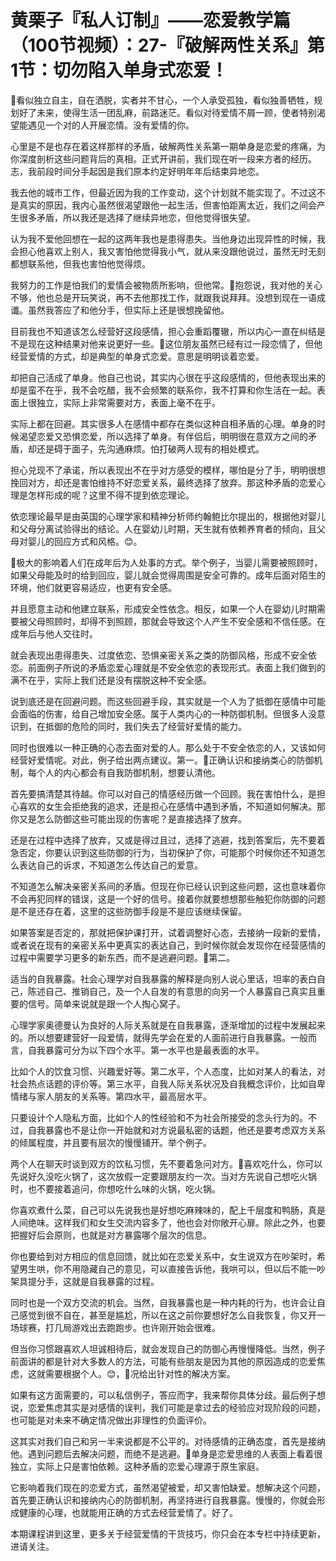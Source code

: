 # 黄栗子『私人订制』——恋爱教学篇（100节视频）：27-『破解两性关系』第1节：切勿陷入单身式恋爱！

🎼看似独立自主，自在洒脱，实者并不甘心，一个人承受孤独，看似独善牺牲，规划好了未来，使得生活一团乱麻，前路迷茫。看似对待爱情不屑一顾，使者特别渴望能遇见一个对的人开展恋情。没有爱情的你。

心里是不是也存在着这样那样的矛盾，破解两性关系第一期单身是恋爱的疼痛，为你深度剖析这些问题背后的真相。正式开讲前，我们现在听一段来方者的经历。志，我前段时间分手起因是我们原本约定好明年年后结束异地恋。

我去他的城市工作，但最近因为我的工作变动，这个计划就不能实现了。不过这不是真实的原因，我内心虽然很渴望跟他一起生活，但害怕距离太近，我们之间会产生很多矛盾，所以我还是选择了继续异地恋，但他觉得很失望。

认为我不爱他回想在一起的这两年我也是患得患失。当他身边出现异性的时候，我会担心他喜欢上别人，我又害怕他觉得我小气，就从来没跟他说过，虽然无时无刻都想联系他，但我也害怕他觉得烦。

我努力的工作是怕我们的爱情会被物质所影响，但他常。🎼抱怨说，我对他的关心不够，他也总是开玩笑说，再不去他那找工作，就跟我说拜拜。没想到现在一语成谶。虽然我答应了和他分手，但实际上还是很想挽留他。

目前我也不知道该怎么经营好这段感情，担心会重蹈覆辙，所以内心一直在纠结是不是现在这种结果对他来说更好一些。🎼这位朋友虽然已经有过一段恋情了，但他经营爱情的方式，却是典型的单身式恋爱。意思是明明谈着恋爱。

却把自己活成了单身。他自己也说，其实内心很在乎这段感情的，但他表现出来的却是蛮不在乎，我不会吃醋，我不会频繁的联系你，我不打算和你生活在一起。表面上很独立，实际上非常需要对方，表面上毫不在乎。

实际上都在回避。其实很多人在感情中都存在类似这种自相矛盾的心理。单身的时候渴望恋爱又恐惧恋爱，所以选择了单身。有伴侣后，明明很在意双方之间的矛盾，却还是碍于面子，先沟通麻烦。怕打破两人现有的相处模式。

担心兑现不了承诺，所以表现出不在乎对方感受的模样，哪怕是分了手，明明很想挽回对方，却还是害怕维持不好恋爱关系，最终选择了放弃。那这种矛盾的恋爱心理是怎样形成的呢？这里不得不提到依恋理论。

依恋理论最早是由英国的心理学家和精神分析师约翰鲍比尔提出的，根据他对婴儿和父母分离试验得出的结论。人在婴幼儿时期，天生就有依赖养育者的倾向，且父母对婴儿的回应方式和风格。😊。

🎼极大的影响着人们在成年后为人处事的方式。举个例子，当婴儿需要被照顾时，如果父母能及时的给到回应，婴儿就会觉得周围是安全可靠的。成年后面对陌生的环境，他们就更容易适应，也更有安全感。

并且愿意主动和他建立联系，形成安全性依念。相反，如果一个人在婴幼儿时期需要被父母照顾时，却得不到照顾，那就会导致这个人产生不安全感和不信任感。在成年后与他人交往时。

就会表现出患得患失、过度依恋、恐惧亲密关系之类的防御风格，形成不安全依恋。前面例子所说的矛盾恋爱心理就是不安全依恋的表现形式。表面上我们做到的满不在乎，实际上我们还是没有摆脱这种不安全感。

说到底还是在回避问题。而这些回避手段，其实就是一个人为了抵御在感情中可能会面临的伤害，给自己增加安全感。属于人类内心的一种防御机制。但很多人没意识到，在抵御的危险的同时，我们失去了经营好爱情的能力。

同时也很难以一种正确的心态去面对爱的人。那么处于不安全依恋的人，又该如何经营好爱情呢。对此，例子给出两点建议。第一。🎼正确认识和接纳类心的防御机制，每个人的内心都会有自我防御机制，想要认清他。

首先要搞清楚其待越。你可以对自己的情感经历做一个回顾。我在害怕什么，是担心喜欢的女生会拒绝我的追求，还是担心在感情中遇到矛盾，不知道如何解决。那你又是怎么防御这些可能出现的伤害呢？是直接选择了放弃。

还是在过程中选择了放弃，又或是得过且过，选择了逃避，找到答案后，先不要着急否定，你要认识到这些防御的行为，当初保护了你，可能那个时候你还不知道怎么表达自己的诉求，不知道怎么传达自己的爱意。

不知道怎么解决亲密关系间的矛盾。但现在你已经认识到这些问题，这也意味着你不会再犯同样的错误，这是一个好的信号。接着你就要想想那些触犯你防御的问题是不是还存在着，这里的这些防御手段是不是应该继续保留。

如果答案是否定的，那就把保护课打开，试着调整好心态，去接纳一段新的爱情，或者说在现有的亲密关系中更真实的表达自己，到时候你就会发现你在经营感情的过程中需要学习更多的新东西，而不是逃避问题。🎼第二。

适当的自我暴露。社会心理学对自我暴露的解释是向别人说心里话，坦率的表白自己，陈述自己、推销自己，及一个人自发的有意思的向另一个人暴露自己真实且重要的信号。简单来说就是跟一个人掏心窝子。

心理学家奥德曼认为良好的人际关系就是在自我暴露，逐渐增加的过程中发展起来的。所以想要建营好一段爱情，就得先学会在爱的人面前进行自我暴露。一般而言，自我暴露可分为以下四个水平。第一水平也是最表面的水平。

比如个人的饮食习惯、兴趣爱好等。第二水平，个人态度，比如对某人的看法，对社会热点话题的评价等。第三水平，自我人际关系状况及自我概念评价，比如自卑情绪与家人朋友的关系等。第四水平，最高层水平。

只要设计个人隐私方面，比如个人的性经验和不为社会所接受的念头行为的。不过，自我暴露也不是让你一开始就和对方说最私密的话题，他还是要考虑双方关系的倾属程度，并且要有层次的慢慢铺开。举个例子。

两个人在聊天时谈到双方的饮私习惯，先不要着急问对方。🎼喜欢吃什么，你可以先说好久没吃火锅了，这次放假一定要跟朋友约一次。当对方先说自己想吃火锅时，也不要接着追问，你想吃什么味的火锅，吃火锅。

你喜欢煮什么菜，自己可以先说我也是好想吃麻辣味的，配上千层度和鸭肠，真是人间绝味。这样我们和女生交流内容多了，他也会对你敞开心扉。除此之外，也要把握好后会原则，也就是对方暴露哪个层次的信息。

你也要给到对方相应的信息回馈，就比如在恋爱关系中，女生说双方在吵架时，希望男生哄，你不用隐藏自己的意见，可以直接告诉他，我哄可以，但以后不能一吵架具提分手，这就是自我暴露的过程。

同时也是一个双方交流的机会。当然，自我暴露也是一种内耗的行为，也许会让自己感觉到很不自在，甚至是尴尬，所以在这之前你要想好怎么自我恢复，你又开一场球赛，打几局游戏出去跑跑步。也许刚开始会很难。

但当你习惯跟喜欢人坦诚相待后，就会发现自己的防御心再慢慢降低。当然，例子前面讲的都是针对大多数人的方法，可能有些朋友是因为其他的原因造成的恋爱焦虑，这就需要根据个人。😊，🎼况给出针对性的解决方案。

如果有这方面需要的，可以私信例子，答应而字，我来帮你具体分歧。最后例子想说，恋爱焦虑其实是对感情的误判，我们可能是拿过去的经验应对现阶段的问题，也可能是对未来不确定情况做出非理性的负面评价。

这其实对我们自己和另一半来说都是不公平的。对待感情的正确态度，首先是接纳他。遇到问题后去解决问题，而绝不是逃避。🎼单身是恋爱思维的人表面上看着很独立，实际上只是害怕依赖。这种矛盾的恋爱心理源于原生家庭。

它影响着我们现在的恋爱方式，虽然渴望被爱，却又害怕缺爱。想解决这个问题，首先要正确认识和接纳内心的防御机制，再坚持进行自我暴露。慢慢的，你就会形成健康的心理，也就能用正确的方式去经营爱情了。好了。

本期课程讲到这里，更多关于经营爱情的干货技巧，你只会在本专栏中持续更新，进请关注。